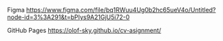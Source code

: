 Figma
https://www.figma.com/file/bq1RWuu4Ug0b2hc65ueV4o/Untitled?node-id=3%3A291&t=bPIys9A21GjU5i72-0

GitHub Pages
https://olof-sky.github.io/cv-asignment/
